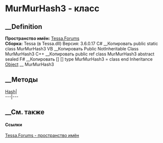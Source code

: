 # MurMurHash3 - класс
##  __Definition
 **Пространство имён:** [Tessa.Forums](N_Tessa_Forums.htm)  
 **Сборка:** Tessa (в Tessa.dll) Версия: 3.6.0.17
C# __Копировать
     public static class MurMurHash3
VB __Копировать
     Public NotInheritable Class MurMurHash3
C++ __Копировать
     public ref class MurMurHash3 abstract sealed
F# __Копировать
     [<AbstractClassAttribute>]
    [<SealedAttribute>]
    type MurMurHash3 = class end
Inheritance
    [Object](https://learn.microsoft.com/dotnet/api/system.object) __ MurMurHash3
##  __Методы
[Hash](M_Tessa_Forums_MurMurHash3_Hash.htm)|  
---|---  
## __См. также
#### Ссылки
[Tessa.Forums - пространство имён](N_Tessa_Forums.htm)
